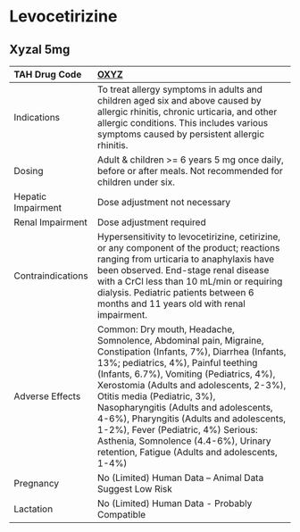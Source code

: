 # Levocetirizine

## Xyzal 5mg

| TAH Drug Code      | [OXYZ](https://www.tahsda.org.tw/drugs/hissearch.php?drug_code=OXYZ)                                                                                                                                                                                                                                                                                                                                                                                                                              |
|:-------------------|:--------------------------------------------------------------------------------------------------------------------------------------------------------------------------------------------------------------------------------------------------------------------------------------------------------------------------------------------------------------------------------------------------------------------------------------------------------------------------------------------------|
| Indications        | To treat allergy symptoms in adults and children aged six and above caused by allergic rhinitis, chronic urticaria, and other allergic conditions. This includes various symptoms caused by persistent allergic rhinitis.                                                                                                                                                                                                                                                                         |
| Dosing             | Adult & children >= 6 years 5 mg once daily, before or after meals. Not recommended for children under six.                                                                                                                                                                                                                                                                                                                                                                                       |
| Hepatic Impairment | Dose adjustment not necessary                                                                                                                                                                                                                                                                                                                                                                                                                                                                     |
| Renal Impairment   | Dose adjustment required                                                                                                                                                                                                                                                                                                                                                                                                                                                                          |
| Contraindications  | Hypersensitivity to levocetirizine, cetirizine, or any component of the product; reactions ranging from urticaria to anaphylaxis have been observed. End-stage renal disease with a CrCl less than 10 mL/min or requiring dialysis. Pediatric patients between 6 months and 11 years old with renal impairment.                                                                                                                                                                                   |
| Adverse Effects    | Common: Dry mouth, Headache, Somnolence, Abdominal pain, Migraine, Constipation (Infants, 7%), Diarrhea (Infants, 13%; pediatrics, 4%), Painful teething (Infants, 6.7%), Vomiting (Pediatrics, 4%), Xerostomia (Adults and adolescents, 2-3%), Otitis media (Pediatric, 3%), Nasopharyngitis (Adults and adolescents, 4-6%), Pharyngitis (Adults and adolescents, 1-2%), Fever (Pediatric, 4%) Serious: Asthenia, Somnolence (4.4-6%), Urinary retention, Fatigue (Adults and adolescents, 1-4%) |
| Pregnancy          | No (Limited) Human Data – Animal Data Suggest Low Risk                                                                                                                                                                                                                                                                                                                                                                                                                                            |
| Lactation          | No (Limited) Human Data - Probably Compatible                                                                                                                                                                                                                                                                                                                                                                                                                                                     |

